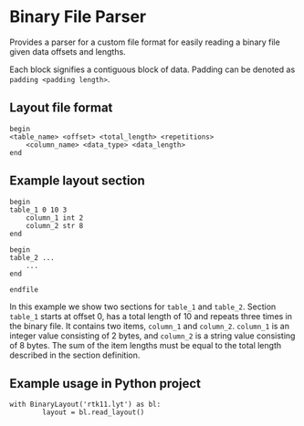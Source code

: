 # Binary File Parser

Provides a parser for a custom file format for easily reading a binary file given data offsets and lengths.

Each block signifies a contiguous block of data. Padding can be denoted as `padding <padding length>`.

## Layout file format

```
begin
<table_name> <offset> <total_length> <repetitions>
    <column_name> <data_type> <data_length>
end
```

## Example layout section

```
begin
table_1 0 10 3
    column_1 int 2
    column_2 str 8
end

begin
table_2 ...
    ...
end

endfile
```

In this example we show two sections for `table_1` and `table_2`. Section `table_1` starts at offset 0, has a total length of 10 and repeats three times in the binary file. It contains two items, `column_1` and `column_2`.  `column_1` is an integer value consisting of 2 bytes, and `column_2` is a string value consisting of 8 bytes. The sum of the item lengths must be equal to the total length described in the section definition. 

## Example usage in Python project

```
with BinaryLayout('rtk11.lyt') as bl:
        layout = bl.read_layout()
```

